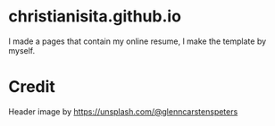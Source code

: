 # christianisita.github.io

I made a pages that contain my online resume, I make the template by myself.

# Credit
Header image by https://unsplash.com/@glenncarstenspeters
